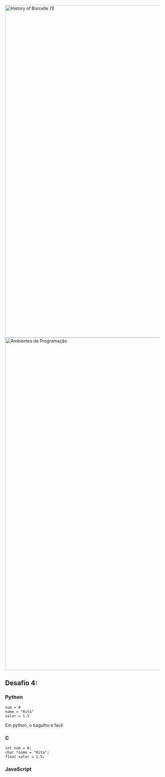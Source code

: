 <img width="1920" height="1080" alt="History of Borcelle (1)" src="https://github.com/user-attachments/assets/7c1c1282-a971-47f7-8f8b-55daa469dc0e" />
<img width="1920" height="1080" alt="Ambientes de Programação" src="https://github.com/user-attachments/assets/350463cf-2d78-4573-b1dd-725b87875041" />

## Desafio 4:
  ### Python
    num = 0
    nome = "Rita"
    valor = 1.5
  Em python, o bagulho e facil
  ### C
    int num = 0;
    char *nome = "Rita";
    float valor = 1.5;
  ### JavaScript
    
  
  
